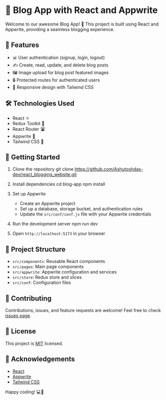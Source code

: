 # 📝 Blog App with React and Appwrite

Welcome to our awesome Blog App! 🎉 This project is built using React and Appwrite, providing a seamless blogging experience.

## 🚀 Features

- 📊 User authentication (signup, login, logout)
- ✍️ Create, read, update, and delete blog posts
- 🖼️ Image upload for blog post featured images
- 🔒 Protected routes for authenticated users
- 🎨 Responsive design with Tailwind CSS

## 🛠️ Technologies Used

- React ⚛️
- Redux Toolkit 🔄
- React Router 🛣️
- Appwrite 🔧
- Tailwind CSS 🎨

## 🏁 Getting Started

1. Clone the repository
   git clone https://github.com/Ashutoshdas-dev/react_blogging_website.git

3. Install dependencies
   cd blog-app
   npm install

4. Set up Appwrite
   - Create an Appwrite project
   - Set up a database, storage bucket, and authentication rules
   - Update the `src/conf/conf.js` file with your Appwrite credentials

5. Run the development server
   npm run dev

6. Open `http://localhost:5173` in your browser

## 📁 Project Structure

- `src/components`: Reusable React components
- `src/pages`: Main page components
- `src/appwrite`: Appwrite configuration and services
- `src/store`: Redux store and slices
- `src/conf`: Configuration files

## 🤝 Contributing

Contributions, issues, and feature requests are welcome! Feel free to check [issues page](https://github.com/Ashutoshdas-dev/react_blogging_website.git).

## 📜 License

This project is [MIT](https://choosealicense.com/licenses/mit/) licensed.

## 🙏 Acknowledgements

- [React](https://reactjs.org/)
- [Appwrite](https://appwrite.io/)
- [Tailwind CSS](https://tailwindcss.com/)

Happy coding! 💻🎈
